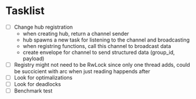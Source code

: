 # Tasklist

- [ ] Change hub registration
    - when creating hub, return a channel sender
    - hub spawns a new task for listening to the channel and broadcasting
    - when registring functions, call this channel to broadcast data
    - create envelope for channel to send structured data (group_id, payload)
- [ ] Registry might not need to be RwLock since only one thread adds, could be succicient with arc when just reading happends after
- [ ] Look for optimalizations
- [ ] Look for deadlocks 
- [ ] Benchmark test